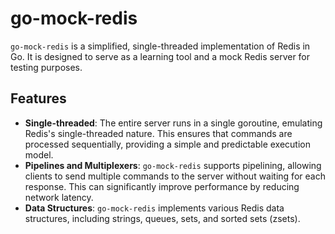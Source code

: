 # go-mock-redis

`go-mock-redis` is a simplified, single-threaded implementation of Redis in Go. It is designed to serve as a learning tool and a mock Redis server for testing purposes.

## Features

- **Single-threaded**: The entire server runs in a single goroutine, emulating Redis's single-threaded nature. This ensures that commands are processed sequentially, providing a simple and predictable execution model.
- **Pipelines and Multiplexers**: `go-mock-redis` supports pipelining, allowing clients to send multiple commands to the server without waiting for each response. This can significantly improve performance by reducing network latency.
- **Data Structures**: `go-mock-redis` implements various Redis data structures, including strings, queues, sets, and sorted sets (zsets).